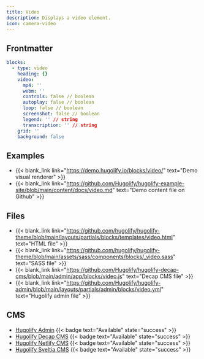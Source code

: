 ```yaml
---
title: Video
description: Displays a video element.
icon: camera-video
---
```


## Frontmatter

```yml
blocks:
  - type: video
    heading: {}
    video:
      mp4: ''
      webm: ''
      controls: false // boolean
      autoplay: false // boolean
      loop: false // boolean
      screenshot: false // boolean
      legend: '' // string
      transcription: '' // string
    grid: ''
    background: false
```

## Examples

- {{< blank_link link="https://demo.hugolify.io/blocks/video/" text="Demo visual renderer" >}}
- {{< blank_link link="https://github.com/Hugolify/hugolify-example-site/blob/main/content/docs/video.md" text="Demo content file on Github" >}}

## Files

- {{< blank_link link="https://github.com/hugolify/hugolify-theme/blob/main/layouts/partials/blocks/templates/video.html" text="HTML file" >}}
- {{< blank_link link="https://github.com/hugolify/hugolify-theme/blob/main/assets/sass/components/blocks/_video.sass" text="SASS file" >}}
- {{< blank_link link="https://github.com/Hugolify/hugolify-decap-cms/blob/main/admin/app/blocks/video.js" text="Decap CMS file" >}}
- {{< blank_link link="https://github.com/Hugolify/hugolify-admin/blob/main/layouts/partials/admin/blocks/video.yml" text="Hugolify admin file" >}}

## CMS

- [Hugolify Admin](/docs/cms/admin/) {{< badge text="Available" state="success" >}}
- [Hugolify Decap CMS](/docs/cms/decap-cms/) {{< badge text="Available" state="success" >}}
- [Hugolify Netlify CMS](/docs/cms/netlify-cms/) {{< badge text="Available" state="success" >}}
- [Hugolify Sveltia CMS](/docs/cms/sveltia-cms/) {{< badge text="Available" state="success" >}}
